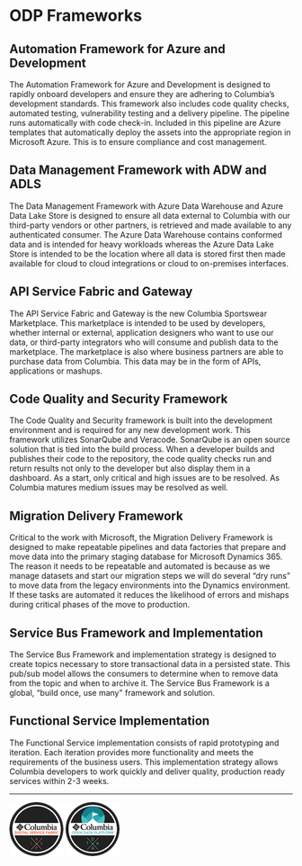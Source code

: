 # ODP Frameworks
## Automation Framework for Azure and Development
The Automation Framework for Azure and Development is designed to rapidly onboard developers and ensure they are adhering to Columbia’s development standards. This framework also includes code quality checks, automated testing, vulnerability testing and a delivery pipeline. The pipeline runs automatically with code check-in. Included in this pipeline are Azure templates that automatically deploy the assets into the appropriate region in Microsoft Azure. This is to ensure compliance and cost management.

## Data Management Framework with ADW and ADLS
The Data Management Framework with Azure Data Warehouse and Azure Data Lake Store is designed to ensure all data external to Columbia with our third-party vendors or other partners, is retrieved and made available to any authenticated consumer. The Azure Data Warehouse contains conformed data and is intended for heavy workloads whereas the Azure Data Lake Store is intended to be the location where all data is stored first then made available for cloud to cloud integrations or cloud to on-premises interfaces.

## API Service Fabric and Gateway
The API Service Fabric and Gateway is the new Columbia Sportswear Marketplace. This marketplace is intended to be used by developers, whether internal or external, application designers who want to use our data, or third-party integrators who will consume and publish data to the marketplace. The marketplace is also where business partners are able to purchase data from Columbia. This data may be in the form of APIs, applications or mashups.

## Code Quality and Security Framework
The Code Quality and Security framework is built into the development environment and is required for any new development work. This framework utilizes SonarQube and Veracode. SonarQube is an open source solution that is tied into the build process. When a developer builds and publishes their code to the repository, the code quality checks run and return results not only to the developer but also display them in a dashboard. As a start, only critical and high issues are to be resolved. As Columbia matures medium issues may be resolved as well.

## Migration Delivery Framework
Critical to the work with Microsoft, the Migration Delivery Framework is designed to make repeatable pipelines and data factories that prepare and move data into the primary staging database for Microsoft Dynamics 365. The reason it needs to be repeatable and automated is because as we manage datasets and start our migration steps we will do several “dry runs” to move data from the legacy environments into the Dynamics environment. If these tasks are automated it reduces the likelihood of errors and mishaps during critical phases of the move to production.

## Service Bus Framework and Implementation
The Service Bus Framework and implementation strategy is designed to create topics necessary to store transactional data in a persisted state. This pub/sub model allows the consumers to determine when to remove data from the topic and when to archive it. The Service Bus Framework is a global, “build once, use many" framework and solution.

## Functional Service Implementation
The Functional Service implementation consists of rapid prototyping and iteration. Each iteration provides more functionality and meets the requirements of the business users. This implementation strategy allows Columbia developers to work quickly and deliver quality, production ready services within 2-3 weeks.

----

![Enterprise Product Servicev1.png](../assets/images/digitalservicefabric-96.png)
![Enterprise Product Servicev1.png](../assets/images/opendataplatform-96.png)